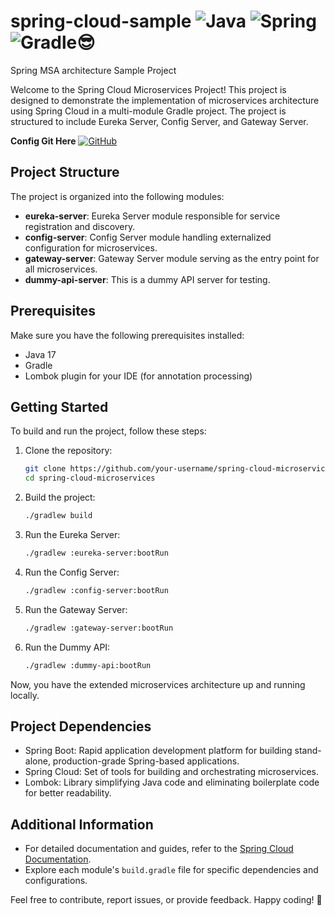# spring-cloud-sample ![Java](https://img.shields.io/badge/java-%23ED8B00.svg?style=for-the-badge&logo=openjdk&logoColor=white) ![Spring](https://img.shields.io/badge/spring-%236DB33F.svg?style=for-the-badge&logo=spring&logoColor=white) ![Gradle](https://img.shields.io/badge/Gradle-02303A.svg?style=for-the-badge&logo=Gradle&logoColor=white)😎
Spring MSA architecture Sample Project

Welcome to the Spring Cloud Microservices Project! This project is designed to demonstrate the implementation of microservices architecture using Spring Cloud in a multi-module Gradle project. The project is structured to include Eureka Server, Config Server, and Gateway Server.

<b>Config Git Here</b>
[![GitHub](https://img.shields.io/badge/github-%23121011.svg?style=for-the-badge&logo=github&logoColor=white)](https://github.com/DongJu-Na/spring-cloud-sample-config-repo)

## Project Structure

The project is organized into the following modules:

- **eureka-server**: Eureka Server module responsible for service registration and discovery.
- **config-server**: Config Server module handling externalized configuration for microservices.
- **gateway-server**: Gateway Server module serving as the entry point for all microservices.
- **dummy-api-server**: This is a dummy API server for testing.

## Prerequisites

Make sure you have the following prerequisites installed:

- Java 17
- Gradle
- Lombok plugin for your IDE (for annotation processing)

## Getting Started

To build and run the project, follow these steps:

1. Clone the repository:

   ```bash
   git clone https://github.com/your-username/spring-cloud-microservices.git
   cd spring-cloud-microservices
   ```

2. Build the project:

   ```bash
   ./gradlew build
   ```

3. Run the Eureka Server:

   ```bash
   ./gradlew :eureka-server:bootRun
   ```

4. Run the Config Server:

   ```bash
   ./gradlew :config-server:bootRun
   ```

5. Run the Gateway Server:

   ```bash
   ./gradlew :gateway-server:bootRun
   ```
   
6. Run the Dummy API:

   ```bash
   ./gradlew :dummy-api:bootRun
   ```

Now, you have the extended microservices architecture up and running locally.

## Project Dependencies

- Spring Boot: Rapid application development platform for building stand-alone, production-grade Spring-based applications.
- Spring Cloud: Set of tools for building and orchestrating microservices.
- Lombok: Library simplifying Java code and eliminating boilerplate code for better readability.

## Additional Information

- For detailed documentation and guides, refer to the [Spring Cloud Documentation](https://spring.io/projects/spring-cloud).
- Explore each module's `build.gradle` file for specific dependencies and configurations.

Feel free to contribute, report issues, or provide feedback. Happy coding! 🚀
